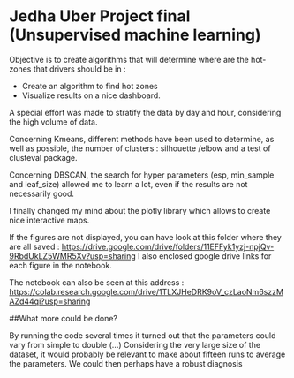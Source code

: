 # Jedha Uber Project final (Unsupervised machine learning)
Objective is to create algorithms that will determine where are the hot-zones that drivers should be in :

* Create an algorithm to find hot zones
* Visualize results on a nice dashboard.

A special effort was made to stratify the data by day and hour, considering the high volume of data.

Concerning Kmeans, different methods have been used to determine, as well as possible, the number of clusters  : silhouette /elbow and a test of clusteval package.

Concerning DBSCAN, the search for hyper parameters (esp, min_sample and leaf_size) allowed me to learn a lot, even if the results are not necessarily good.

I finally changed my mind about the plotly library which allows to create nice interactive maps.

If the figures are not displayed, you can have look at this folder where they are all saved : https://drive.google.com/drive/folders/11EFFyk1yzj-npjQv-9RbdUkLZ5WMR5Xv?usp=sharing
I also enclosed google drive links for each figure in the notebook.

The notebook can also be seen at this address : https://colab.research.google.com/drive/1TLXJHeDRK9oV_czLaoNm6szzMAZd44qi?usp=sharing

##What more could be done?

By running the code several times it turned out that the parameters could vary from simple to double (...)
Considering the very large size of the dataset, it would probably be relevant to make about fifteen runs to average the parameters. We could then perhaps have a robust diagnosis
